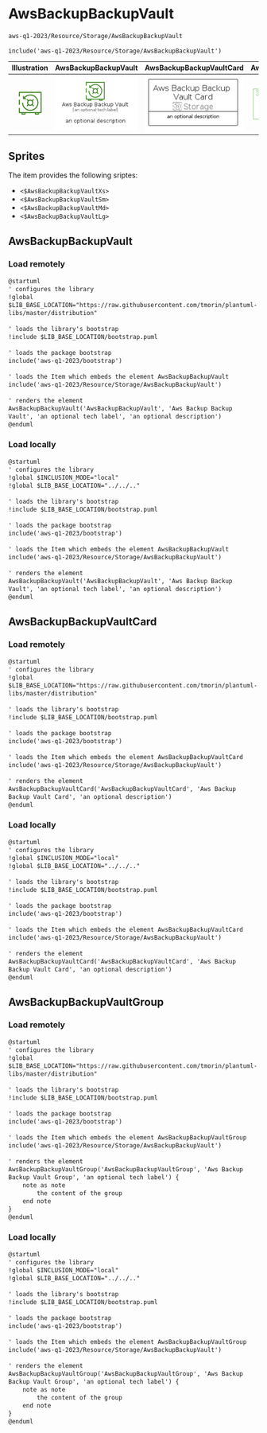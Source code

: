 # AwsBackupBackupVault


```text
aws-q1-2023/Resource/Storage/AwsBackupBackupVault
```

```text
include('aws-q1-2023/Resource/Storage/AwsBackupBackupVault')
```



| Illustration | AwsBackupBackupVault | AwsBackupBackupVaultCard | AwsBackupBackupVaultGroup |
| :---: | :---: | :---: | :---: |
| ![illustration for Illustration](../../../aws-q1-2023/Resource/Storage/AwsBackupBackupVault.png) | ![illustration for AwsBackupBackupVault](../../../aws-q1-2023/Resource/Storage/AwsBackupBackupVault.Local.png) | ![illustration for AwsBackupBackupVaultCard](../../../aws-q1-2023/Resource/Storage/AwsBackupBackupVaultCard.Local.png) | ![illustration for AwsBackupBackupVaultGroup](../../../aws-q1-2023/Resource/Storage/AwsBackupBackupVaultGroup.Local.png) |



## Sprites
The item provides the following sriptes:

- `<$AwsBackupBackupVaultXs>`
- `<$AwsBackupBackupVaultSm>`
- `<$AwsBackupBackupVaultMd>`
- `<$AwsBackupBackupVaultLg>`





## AwsBackupBackupVault

### Load remotely
```plantuml
@startuml
' configures the library
!global $LIB_BASE_LOCATION="https://raw.githubusercontent.com/tmorin/plantuml-libs/master/distribution"

' loads the library's bootstrap
!include $LIB_BASE_LOCATION/bootstrap.puml

' loads the package bootstrap
include('aws-q1-2023/bootstrap')

' loads the Item which embeds the element AwsBackupBackupVault
include('aws-q1-2023/Resource/Storage/AwsBackupBackupVault')

' renders the element
AwsBackupBackupVault('AwsBackupBackupVault', 'Aws Backup Backup Vault', 'an optional tech label', 'an optional description')
@enduml
```

### Load locally
```plantuml
@startuml
' configures the library
!global $INCLUSION_MODE="local"
!global $LIB_BASE_LOCATION="../../.."

' loads the library's bootstrap
!include $LIB_BASE_LOCATION/bootstrap.puml

' loads the package bootstrap
include('aws-q1-2023/bootstrap')

' loads the Item which embeds the element AwsBackupBackupVault
include('aws-q1-2023/Resource/Storage/AwsBackupBackupVault')

' renders the element
AwsBackupBackupVault('AwsBackupBackupVault', 'Aws Backup Backup Vault', 'an optional tech label', 'an optional description')
@enduml
```

## AwsBackupBackupVaultCard

### Load remotely
```plantuml
@startuml
' configures the library
!global $LIB_BASE_LOCATION="https://raw.githubusercontent.com/tmorin/plantuml-libs/master/distribution"

' loads the library's bootstrap
!include $LIB_BASE_LOCATION/bootstrap.puml

' loads the package bootstrap
include('aws-q1-2023/bootstrap')

' loads the Item which embeds the element AwsBackupBackupVaultCard
include('aws-q1-2023/Resource/Storage/AwsBackupBackupVault')

' renders the element
AwsBackupBackupVaultCard('AwsBackupBackupVaultCard', 'Aws Backup Backup Vault Card', 'an optional description')
@enduml
```

### Load locally
```plantuml
@startuml
' configures the library
!global $INCLUSION_MODE="local"
!global $LIB_BASE_LOCATION="../../.."

' loads the library's bootstrap
!include $LIB_BASE_LOCATION/bootstrap.puml

' loads the package bootstrap
include('aws-q1-2023/bootstrap')

' loads the Item which embeds the element AwsBackupBackupVaultCard
include('aws-q1-2023/Resource/Storage/AwsBackupBackupVault')

' renders the element
AwsBackupBackupVaultCard('AwsBackupBackupVaultCard', 'Aws Backup Backup Vault Card', 'an optional description')
@enduml
```

## AwsBackupBackupVaultGroup

### Load remotely
```plantuml
@startuml
' configures the library
!global $LIB_BASE_LOCATION="https://raw.githubusercontent.com/tmorin/plantuml-libs/master/distribution"

' loads the library's bootstrap
!include $LIB_BASE_LOCATION/bootstrap.puml

' loads the package bootstrap
include('aws-q1-2023/bootstrap')

' loads the Item which embeds the element AwsBackupBackupVaultGroup
include('aws-q1-2023/Resource/Storage/AwsBackupBackupVault')

' renders the element
AwsBackupBackupVaultGroup('AwsBackupBackupVaultGroup', 'Aws Backup Backup Vault Group', 'an optional tech label') {
    note as note
        the content of the group
    end note
}
@enduml
```

### Load locally
```plantuml
@startuml
' configures the library
!global $INCLUSION_MODE="local"
!global $LIB_BASE_LOCATION="../../.."

' loads the library's bootstrap
!include $LIB_BASE_LOCATION/bootstrap.puml

' loads the package bootstrap
include('aws-q1-2023/bootstrap')

' loads the Item which embeds the element AwsBackupBackupVaultGroup
include('aws-q1-2023/Resource/Storage/AwsBackupBackupVault')

' renders the element
AwsBackupBackupVaultGroup('AwsBackupBackupVaultGroup', 'Aws Backup Backup Vault Group', 'an optional tech label') {
    note as note
        the content of the group
    end note
}
@enduml
```

